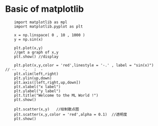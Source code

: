# Basic of matplotlib

        import matplotlib as mpl
        import matplotlib.pyplot as plt
        
        x = np.linspace( 0 , 10 , 1000 )
        y = np.sin(x)
        
        plt.plot(x,y)
        //get a graph of x,y
        plt.show() //display
        
        plt.plot(x,y,color = 'red',linestyle = '-.' , label = "sin(x)")   // --   -.   :  -
        plt.xlim(left,right)
        plt.ylin(up,down)
        plt.axis([left,right,up,down])
        plt.xlabel("x label")
        plt.ylabel("y label")
        plt.title("Welcome to the ML World !")
        plt.show()
        
        plt.scatter(x,y)   //绘制散点图
        plt.scatter(x,y,color = 'red',alpha = 0.1)  //透明度
        plt.show()
        
        
        
